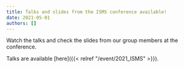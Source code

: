 ```yaml
---
title: Talks and slides from the ISMS conference available!
date: 2021-05-01
authors: []
---
```


Watch the talks and check the slides from our group members at the conference.

<!--more-->

Talks are available [here]({{< relref "/event/2021_ISMS" >}}).

